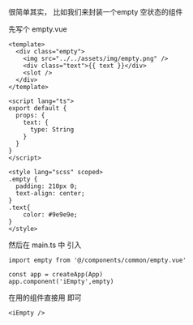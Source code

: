 很简单其实，
比如我们来封装一个empty 空状态的组件


先写个
empty.vue
```
<template>
  <div class="empty">
    <img src="../../assets/img/empty.png" />
    <div class="text">{{ text }}</div>
    <slot />
  </div>
</template>

<script lang="ts">
export default {
  props: {
    text: {
      type: String
    }
  }
}
</script>

<style lang="scss" scoped>
.empty {
  padding: 210px 0;
  text-align: center;
}
.text{
    color: #9e9e9e;
}
</style>

```


然后在 main.ts 中 引入

```
import empty from '@/components/common/empty.vue'

const app = createApp(App)
app.component('iEmpty',empty)
```


在用的组件直接用 即可
```
<iEmpty />

```